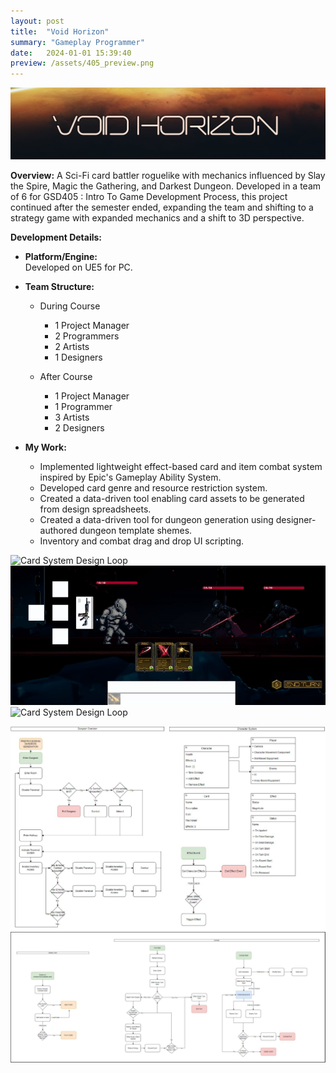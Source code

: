 ```yaml
---
layout: post
title:  "Void Horizon"
summary: "Gameplay Programmer"
date:   2024-01-01 15:39:40
preview: /assets/405_preview.png
---
```


![Title Image](/assets/405_TitleCard.png)

**Overview:**
A Sci-Fi card battler roguelike with mechanics influenced by Slay the Spire, Magic the Gathering, and Darkest Dungeon. Developed in a team of 6 for GSD405 : Intro To Game Development Process, this project continued after the semester ended, expanding the team and shifting to a strategy game with expanded mechanics and a shift to 3D perspective.

**Development Details:**
- **Platform/Engine:**  
   Developed on UE5 for PC.

- **Team Structure:**

   - During Course
      - 1 Project Manager
      - 2 Programmers
      - 2 Artists
      - 1 Designers
   
   - After Course
      - 1 Project Manager
      - 1 Programmer
      - 3 Artists
      - 2 Designers

- **My Work:**
  - Implemented lightweight effect-based card and item combat system inspired by Epic's Gameplay Ability System.
  - Developed card genre and resource restriction system.
  - Created a data-driven tool enabling card assets to be generated from design spreadsheets.
  - Created a data-driven tool for dungeon generation using designer-authored dungeon template shemes.
  - Inventory and combat drag and drop UI scripting.

![Card System Design Loop](/assets/405gif1.gif)
![Card System Design Loop](/assets/405gif3.gif)
![Card System Design Loop](/assets/405gif2.gif)

![System Loop Image](/assets/405_Loop.png)
![Card System Design Loop](/assets/405_CardSystemDesignLoop3.png)



